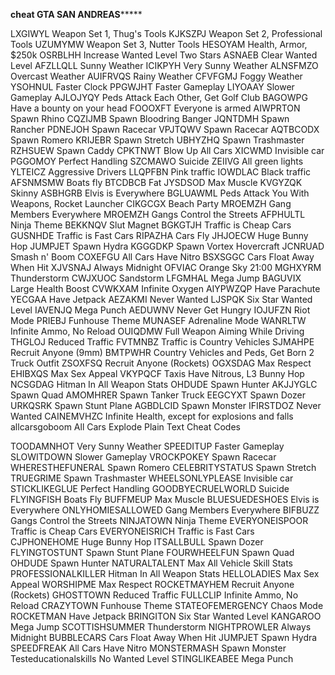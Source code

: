 ****cheat GTA SAN ANDREAS*********

LXGIWYL  	Weapon Set 1, Thug's Tools
KJKSZPJ 	Weapon Set 2, Professional Tools
UZUMYMW 	Weapon Set 3, Nutter Tools
HESOYAM 	Health, Armor, $250k
OSRBLHH 	Increase Wanted Level Two Stars
ASNAEB 		Clear Wanted Level
AFZLLQLL 	Sunny Weather
ICIKPYH 	Very Sunny Weather
ALNSFMZO 	Overcast Weather
AUIFRVQS 	Rainy Weather
CFVFGMJ 	Foggy Weather
YSOHNUL 	Faster Clock
PPGWJHT 	Faster Gameplay
LIYOAAY 	Slower Gameplay
AJLOJYQY 	Peds Attack Each Other, Get Golf Club
BAGOWPG 	Have a bounty on your head
FOOOXFT 	Everyone is armed
AIWPRTON 	Spawn Rhino
CQZIJMB 	Spawn Bloodring Banger
JQNTDMH 	Spawn Rancher
PDNEJOH 	Spawn Racecar
VPJTQWV 	Spawn Racecar
AQTBCODX 	Spawn Romero
KRIJEBR 	Spawn Stretch
UBHYZHQ 	Spawn Trashmaster
RZHSUEW 	Spawn Caddy
CPKTNWT 	Blow Up All Cars
XICWMD 		Invisible car
PGGOMOY 	Perfect Handling
SZCMAWO 	Suicide
ZEIIVG 		All green lights
YLTEICZ 	Aggressive Drivers
LLQPFBN 	Pink traffic
IOWDLAC 	Black traffic
AFSNMSMW 	Boats fly
BTCDBCB 	Fat
JYSDSOD 	Max Muscle
KVGYZQK 	Skinny
ASBHGRB 	Elvis is Everywhere
BGLUAWML 	Peds Attack You With Weapons, Rocket Launcher
CIKGCGX 	Beach Party
MROEMZH 	Gang Members Everywhere
MROEMZH 	Gangs Control the Streets
AFPHULTL 	Ninja Theme
BEKKNQV 	Slut Magnet
BGKGTJH 	Traffic is Cheap Cars
GUSNHDE 	Traffic is Fast Cars
RIPAZHA 	Cars Fly
JHJOECW 	Huge Bunny Hop
JUMPJET 	Spawn Hydra
KGGGDKP 	Spawn Vortex Hovercraft
JCNRUAD 	Smash n' Boom
COXEFGU 	All Cars Have Nitro
BSXSGGC 	Cars Float Away When Hit
XJVSNAJ 	Always Midnight
OFVIAC 		Orange Sky 21:00
MGHXYRM 	Thunderstorm
CWJXUOC 	Sandstorm
LFGMHAL 	Mega Jump
BAGUVIX 	Large Health Boost
CVWKXAM 	Infinite Oxygen
AIYPWZQP 	Have Parachute
YECGAA 		Have Jetpack
AEZAKMI 	Never Wanted
LJSPQK 		Six Star Wanted Level
IAVENJQ 	Mega Punch
AEDUWNV 	Never Get Hungry
IOJUFZN 	Riot Mode
PRIEBJ 		Funhouse Theme
MUNASEF 	Adrenaline Mode
WANRLTW 	Infinite Ammo, No Reload
OUIQDMW 	Full Weapon Aiming While Driving
THGLOJ 		Reduced Traffic
FVTMNBZ 	Traffic is Country Vehicles
SJMAHPE 	Recruit Anyone (9mm)
BMTPWHR 	Country Vehicles and Peds, Get Born 2 Truck Outfit
ZSOXFSQ 	Recruit Anyone (Rockets)
OGXSDAG 	Max Respect
EHIBXQS 	Max Sex Appeal
VKYPQCF 	Taxis Have Nitrous, L3 Bunny Hop
NCSGDAG 	Hitman In All Weapon Stats
OHDUDE 		Spawn Hunter
AKJJYGLC 	Spawn Quad
AMOMHRER 	Spawn Tanker Truck
EEGCYXT 	Spawn Dozer
URKQSRK 	Spawn Stunt Plane
AGBDLCID 	Spawn Monster
IFIRSTDOZ 	Never Wanted
CAINEMVHZC 	Infinite Health, except for explosions and falls
allcarsgoboom 	All Cars Explode
Plain Text Cheat Codes


TOODAMNHOT 		Very Sunny Weather
SPEEDITUP 		Faster Gameplay
SLOWITDOWN 		Slower Gameplay
VROCKPOKEY 		Spawn Racecar
WHERESTHEFUNERAL 	Spawn Romero
CELEBRITYSTATUS 	Spawn Stretch
TRUEGRIME 		Spawn Trashmaster
WHEELSONLYPLEASE 	Invisible car
STICKLIKEGLUE 		Perfect Handling
GOODBYECRUELWORLD 	Suicide
FLYINGFISH 		Boats Fly
BUFFMEUP 		Max Muscle
BLUESUEDESHOES 		Elvis is Everywhere
ONLYHOMIESALLOWED 	Gang Members Everywhere
BIFBUZZ 		Gangs Control the Streets
NINJATOWN 		Ninja Theme
EVERYONEISPOOR 		Traffic is Cheap Cars
EVERYONEISRICH 		Traffic is Fast Cars
CJPHONEHOME 		Huge Bunny Hop
ITSALLBULL 		Spawn Dozer
FLYINGTOSTUNT 		Spawn Stunt Plane
FOURWHEELFUN 		Spawn Quad
OHDUDE 			Spawn Hunter
NATURALTALENT 		Max All Vehicle Skill Stats
PROFESSIONALKILLER 	Hitman In All Weapon Stats
HELLOLADIES 		Max Sex Appeal
WORSHIPME 		Max Respect
ROCKETMAYHEM 		Recruit Anyone (Rockets)
GHOSTTOWN 		Reduced Traffic
FULLCLIP 		Infinite Ammo, No Reload
CRAZYTOWN 		Funhouse Theme
STATEOFEMERGENCY 	Chaos Mode
ROCKETMAN 		Have Jetpack
BRINGITON 		Six Star Wanted Level
KANGAROO 		Mega Jump
SCOTTISHSUMMER 		Thunderstorm
NIGHTPROWLER 		Always Midnight
BUBBLECARS 		Cars Float Away When Hit
JUMPJET 		Spawn Hydra
SPEEDFREAK 		All Cars Have Nitro
MONSTERMASH 		Spawn Monster
Testeducationalskills 	No Wanted Level
STINGLIKEABEE 		Mega Punch
